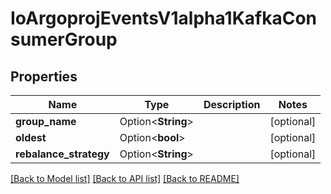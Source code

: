 # IoArgoprojEventsV1alpha1KafkaConsumerGroup

## Properties

Name | Type | Description | Notes
------------ | ------------- | ------------- | -------------
**group_name** | Option<**String**> |  | [optional]
**oldest** | Option<**bool**> |  | [optional]
**rebalance_strategy** | Option<**String**> |  | [optional]

[[Back to Model list]](../README.md#documentation-for-models) [[Back to API list]](../README.md#documentation-for-api-endpoints) [[Back to README]](../README.md)


